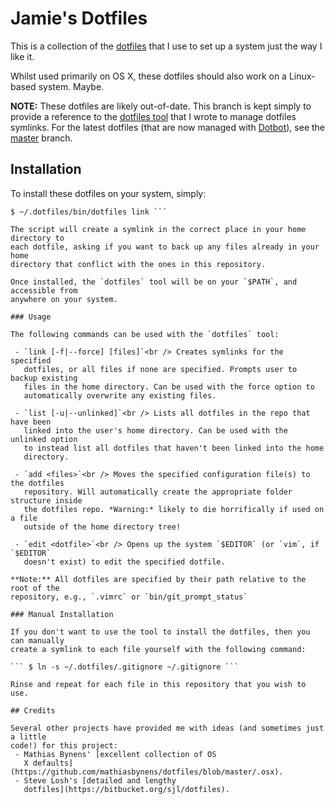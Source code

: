 # Jamie's Dotfiles

This is a collection of the [dotfiles](http://dotfiles.github.io/) that I use to
set up a system just the way I like it.

Whilst used primarily on OS X, these dotfiles should also work on a Linux-based
system. Maybe.

**NOTE:** These dotfiles are likely out-of-date. This branch is kept simply to
provide a reference to the [dotfiles
tool](https://github.com/daviesjamie/dotfiles/blob/my_tool/bin/dotfiles) that
I wrote to manage dotfiles symlinks. For the latest dotfiles (that are now
managed with [Dotbot](https://github.com/anishathalye/dotbot)), see the
[master](https://github.com/daviesjamie/dotfiles) branch.

## Installation

To install these dotfiles on your system, simply:

``` $ git clone https://github.com/daviesjamie/dotfiles.git ~/.dotfiles
$ ~/.dotfiles/bin/dotfiles link ```

The script will create a symlink in the correct place in your home directory to
each dotfile, asking if you want to back up any files already in your home
directory that conflict with the ones in this repository.

Once installed, the `dotfiles` tool will be on your `$PATH`, and accessible from
anywhere on your system.

### Usage

The following commands can be used with the `dotfiles` tool:

 - `link [-f|--force] [files]`<br /> Creates symlinks for the specified
   dotfiles, or all files if none are specified. Prompts user to backup existing
   files in the home directory. Can be used with the force option to
   automatically overwrite any existing files.

 - `list [-u|--unlinked]`<br /> Lists all dotfiles in the repo that have been
   linked into the user's home directory. Can be used with the unlinked option
   to instead list all dotfiles that haven't been linked into the home
   directory.

 - `add <files>`<br /> Moves the specified configuration file(s) to the dotfiles
   repository. Will automatically create the appropriate folder structure inside
   the dotfiles repo. *Warning:* likely to die horrifically if used on a file
   outside of the home directory tree!

 - `edit <dotfile>`<br /> Opens up the system `$EDITOR` (or `vim`, if `$EDITOR`
   doesn't exist) to edit the specified dotfile.

**Note:** All dotfiles are specified by their path relative to the root of the
repository, e.g., `.vimrc` or `bin/git_prompt_status`

### Manual Installation

If you don't want to use the tool to install the dotfiles, then you can manually
create a symlink to each file yourself with the following command:

``` $ ln -s ~/.dotfiles/.gitignore ~/.gitignore ```

Rinse and repeat for each file in this repository that you wish to use.

## Credits

Several other projects have provided me with ideas (and sometimes just a little
code!) for this project:
 - Mathias Bynens' [excellent collection of OS
   X defaults](https://github.com/mathiasbynens/dotfiles/blob/master/.osx).
 - Steve Losh's [detailed and lengthy
   dotfiles](https://bitbucket.org/sjl/dotfiles).
